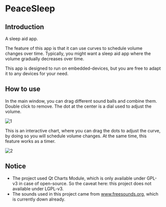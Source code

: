 # PeaceSleep
## Introduction
A sleep aid app.

The feature of this app is that it can use curves to schedule volume changes over time. Typically, you might want a sleep aid app where the volume gradually decreases over time.

This app is designed to run on embedded-devices, but you are free to adapt it to any devices for your need.

## How to use
In the main window, you can drag different sound balls and combine them. Double click to remove. The dot at the center is a dial used to adjust the volume.

![1](https://github.com/ForSuhr/PeaceSleep/assets/105584788/cb29ad1a-4e04-40f7-b758-a4b4f8d51f27)

This is an interactive chart, where you can drag the dots to adjust the curve, by doing so you will schedule volume changes. At the same time, this feature works as a timer.

![2](https://github.com/ForSuhr/PeaceSleep/assets/105584788/fb4edd93-4b49-4227-a911-a8873c723d09)

## Notice
- The project used Qt Charts Module, which is only available under GPL-v3 in case of open-source. So the caveat here: this project does not available under LGPL-v3.
- The sounds used in this project came from www.freesounds.org, which is currently down already.
